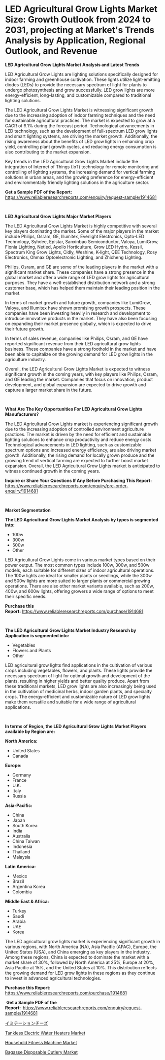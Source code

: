 <p><h1>LED Agricultural Grow Lights Market Size: Growth Outlook from 2024 to 2031, projecting at Market's Trends Analysis by Application, Regional Outlook, and Revenue</h1></p><p><strong>LED Agricultural Grow Lights Market Analysis and Latest Trends</strong></p>
<p><p>LED Agricultural Grow Lights are lighting solutions specifically designed for indoor farming and greenhouse cultivation. These lights utilize light-emitting diodes (LEDs) to provide the necessary spectrum of light for plants to undergo photosynthesis and grow successfully. LED grow lights are more energy-efficient, long-lasting, and customizable compared to traditional lighting solutions.</p><p>The LED Agricultural Grow Lights Market is witnessing significant growth due to the increasing adoption of indoor farming techniques and the need for sustainable agricultural practices. The market is expected to grow at a CAGR of 9.1% during the forecast period. Technological advancements in LED technology, such as the development of full-spectrum LED grow lights and smart lighting systems, are driving the market growth. Additionally, the rising awareness about the benefits of LED grow lights in enhancing crop yield, controlling plant growth cycles, and reducing energy consumption is also contributing to the market expansion.</p><p>Key trends in the LED Agricultural Grow Lights Market include the integration of Internet of Things (IoT) technology for remote monitoring and controlling of lighting systems, the increasing demand for vertical farming solutions in urban areas, and the growing preference for energy-efficient and environmentally friendly lighting solutions in the agriculture sector.</p></p>
<p><strong>Get a Sample PDF of the Report:&nbsp;</strong> <a href="https://www.reliableresearchreports.com/enquiry/request-sample/1914681">https://www.reliableresearchreports.com/enquiry/request-sample/1914681</a></p>
<p>&nbsp;</p>
<p><strong>LED Agricultural Grow Lights Major Market Players</strong></p>
<p><p>The LED Agricultural Grow Lights Market is highly competitive with several key players dominating the market. Some of the major players in the market include Philips, Osram, GE, Illumitex, Everlight Electronics, Opto-LED Technology, Syhdee, Epistar, Sanxinbao Semiconductor, Valoya, LumiGrow, Fionia Lighting, Netled, Apollo Horticulture, Grow LED Hydro, Kessil, Spectrum King Grow Lights, Cidly, Weshine, K-light, QEE Technology, Rosy Electronics, Ohmax Optoelectronic Lighting, and Zhicheng Lighting.</p><p>Philips, Osram, and GE are some of the leading players in the market with a significant market share. These companies have a strong presence in the global market and offer a wide range of LED grow lights for agricultural purposes. They have a well-established distribution network and a strong customer base, which has helped them maintain their leading position in the market.</p><p>In terms of market growth and future growth, companies like LumiGrow, Valoya, and Illumitex have shown promising growth prospects. These companies have been investing heavily in research and development to introduce innovative products in the market. They have also been focusing on expanding their market presence globally, which is expected to drive their future growth.</p><p>In terms of sales revenue, companies like Philips, Osram, and GE have reported significant revenue from their LED agricultural grow lights business. These companies have a strong foothold in the market and have been able to capitalize on the growing demand for LED grow lights in the agriculture industry.</p><p>Overall, the LED Agricultural Grow Lights Market is expected to witness significant growth in the coming years, with key players like Philips, Osram, and GE leading the market. Companies that focus on innovation, product development, and global expansion are expected to drive growth and capture a larger market share in the future.</p></p>
<p>&nbsp;</p>
<p><strong>What Are The Key Opportunities For LED Agricultural Grow Lights Manufacturers?</strong></p>
<p><p>The LED Agricultural Grow Lights market is experiencing significant growth due to the increasing adoption of controlled environment agriculture practices. The market is driven by the need for efficient and sustainable lighting solutions to enhance crop productivity and reduce energy costs. Technological advancements in LED lighting, such as customizable spectrum options and increased energy efficiency, are also driving market growth. Additionally, the rising demand for locally grown produce and the growing trend of vertical farming are expected to further boost market expansion. Overall, the LED Agricultural Grow Lights market is anticipated to witness continued growth in the coming years.</p></p>
<p><strong>Inquire or Share Your Questions If Any Before Purchasing This Report:</strong> <a href="https://www.reliableresearchreports.com/enquiry/pre-order-enquiry/1914681">https://www.reliableresearchreports.com/enquiry/pre-order-enquiry/1914681</a></p>
<p>&nbsp;</p>
<p><strong>Market Segmentation</strong></p>
<p><strong>The LED Agricultural Grow Lights Market Analysis by types is segmented into:</strong></p>
<p><ul><li>100w</li><li>300w</li><li>500w</li><li>Other</li></ul></p>
<p><p>LED Agricultural Grow Lights come in various market types based on their power output. The most common types include 100w, 300w, and 500w models, each suitable for different sizes of indoor agricultural operations. The 100w lights are ideal for smaller plants or seedlings, while the 300w and 500w lights are more suited to larger plants or commercial growing operations. There are also other market variants available, such as 200w, 400w, and 600w lights, offering growers a wide range of options to meet their specific needs.</p></p>
<p><strong>Purchase this Report:&nbsp;</strong><a href="https://www.reliableresearchreports.com/purchase/1914681">https://www.reliableresearchreports.com/purchase/1914681</a></p>
<p>&nbsp;</p>
<p><strong>The LED Agricultural Grow Lights Market Industry Research by Application is segmented into:</strong></p>
<p><ul><li>Vegetables</li><li>Flowers and Plants</li><li>Other</li></ul></p>
<p><p>LED agricultural grow lights find applications in the cultivation of various crops including vegetables, flowers, and plants. These lights provide the necessary spectrum of light for optimal growth and development of the plants, resulting in higher yields and better quality produce. Apart from these traditional markets, LED grow lights are also increasingly being used in the cultivation of medicinal herbs, indoor garden plants, and specialty crops. The energy-efficient and customizable nature of LED grow lights make them versatile and suitable for a wide range of agricultural applications.</p></p>
<p>&nbsp;</p>
<p><strong>In terms of Region, the LED Agricultural Grow Lights Market Players available by Region are:</strong></p>
<p>
    <p> <strong> North America: </strong>
        <ul>
            <li>United States</li>
            <li>Canada</li>
        </ul>
        </p> 
    <p> <strong> Europe: </strong>
        <ul>
            <li>Germany</li>
            <li>France</li>
            <li>U.K.</li>
            <li>Italy</li>
            <li>Russia</li>
        </ul>
        </p> 
    <p> <strong> Asia-Pacific: </strong>
        <ul>
            <li>China</li>
            <li>Japan</li>
            <li>South Korea</li>
            <li>India</li>
            <li>Australia</li>
            <li>China Taiwan</li>
            <li>Indonesia</li>
            <li>Thailand</li>
            <li>Malaysia</li>
        </ul>
        </p> 
    <p> <strong> Latin America: </strong>
        <ul>
            <li>Mexico</li>
            <li>Brazil</li>
            <li>Argentina Korea</li>
            <li>Colombia</li>
        </ul>
        </p> 
    <p> <strong> Middle East & Africa: </strong>
        <ul>
            <li>Turkey</li>
            <li>Saudi</li>
            <li>Arabia</li>
            <li>UAE</li>
            <li>Korea</li>
        </ul>
    </p>
    </p>
<p><p>The LED agricultural grow lights market is experiencing significant growth in various regions, with North America (NA), Asia Pacific (APAC), Europe, the United States (USA), and China emerging as key players in the industry. Among these regions, China is expected to dominate the market with a market share of 30%, followed by North America at 25%, Europe at 20%, Asia Pacific at 15%, and the United States at 10%. This distribution reflects the growing demand for LED grow lights in these regions as they continue to invest in advanced agricultural technologies.</p></p>
<p><strong>Purchase this Report: </strong><a href="https://www.reliableresearchreports.com/purchase/1914681">https://www.reliableresearchreports.com/purchase/1914681</a></p>
<p>&nbsp;<strong>Get a Sample PDF of the Report:&nbsp;&nbsp;</strong><a href="https://www.reliableresearchreports.com/enquiry/request-sample/1914681">https://www.reliableresearchreports.com/enquiry/request-sample/1914681</a></p>
<p><strong></strong></p>
<p><p><a href="https://github.com/mohamedbakry57/Market-Research-Report-List-2/blob/main/4775211187431.md">イミテーションチーズ</a></p><p><a href="https://unruly-ladybug-44b.notion.site/Tankless-Electric-Water-Heaters-Market-Share-Market-New-Trends-Analysis-Report-By-Type-By-Applica-22001ace673144b0b0b240cf2bda1126">Tankless Electric Water Heaters Market</a></p><p><a href="https://view.publitas.com/reportprime-1/household-fitness-machine-market-size-reflecting-a-forecast-till-2031-market-by-type-by-application-and-by-geography/">Household Fitness Machine Market</a></p><p><a href="https://view.publitas.com/reportprime-1/bagasse-disposable-cutlery-market-size-and-growth-market-segmentation-regional-and-country-breakdowns-and-market-trends-for-period-from-2024-2031/">Bagasse Disposable Cutlery Market</a></p></p>